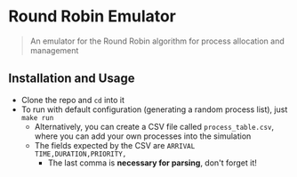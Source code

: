 # Round Robin Emulator
> An emulator for the Round Robin algorithm for process allocation and management 

## Installation and Usage 
- Clone the repo and `cd` into it
- To run with default configuration (generating a random process list), just `make run`
  - Alternatively, you can create a CSV file called `process_table.csv`, where you can add your own processes into the simulation
  - The fields expected by the CSV are `ARRIVAL TIME,DURATION,PRIORITY,`
    - The last comma is **necessary for parsing**, don't forget it!


